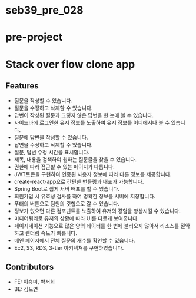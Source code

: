 # seb39_pre_028

# pre-project
# Stack over flow clone app

## Features
- 질문을 작성할 수 있습니다.
- 질문을 수정하고 삭제할 수 있습니다.
- 답변이 작성된 질문과 그렇지 않은 답변을 한 눈에 볼 수 있습니다.
- 사이드바에 로그인한 유저 정보를 노출하여 유저 정보를 어디에서나 볼 수 있습니다.
- 질문에 답변을 작성할 수 있습니다.
- 답변을 수정하고 삭제할 수 있습니다.
- 질문, 답변 수정 시간을 표시합니다.
- 제목, 내용을 검색하여 원하는 질문글을 찾을 수 있습니다.
- 권한에 따라 접근할 수 있는 페이지가 다릅니다.
- JWT토큰을 구현하여 인증된 사용자 정보에 따라 다른 정보를 제공합니다.
- create-react-app으로 간편한 번들링과 배포가 가능합니다.
- Spring Boot로 쉽게 서버 배포를 할 수 있습니다.
- 회원가입 시 유효성 검사를 하여 명확한 정보를 서버에 저장합니다.
- 푸터의 버튼으로 팀원의 깃헙으로 갈 수 있습니다.
- 정보가 없으면 다른 컴포넌트를 노출하여 유저의 경험을 향상시킬 수 있습니다.
- 미디어쿼리로 유저의 상황에 따라 UI를 다르게 보여줍니다.
- 페이지네이션 기능으로 많은 양의 데이터를 한 번에 불러오지 않아서 리소스를 절약하고 렌더링 속도가 빠릅니다.
- 메인 페이지에서 전체 질문의 개수를 확인할 수 있습니다.
- Ec2, S3, RDS, 3-tier 아키텍쳐를 구현하였습니다.

## Contributors

- FE: 이승미, 박서희
- BE: 김도연



